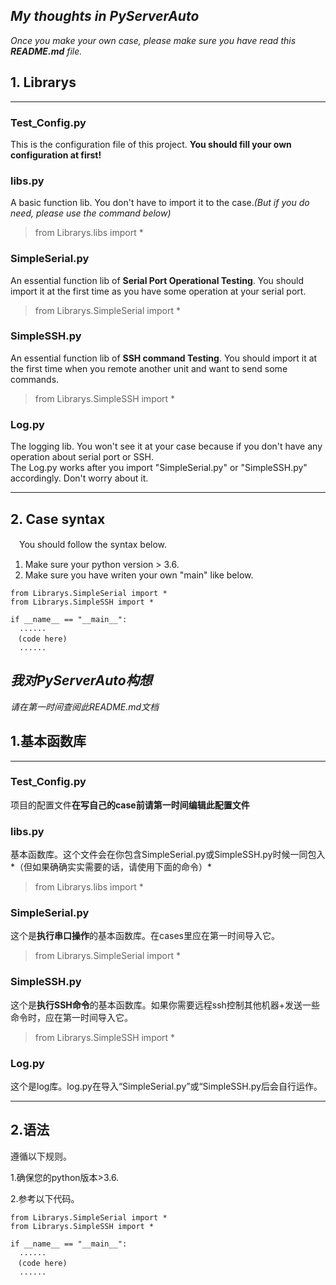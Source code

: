 ## *My thoughts in PyServerAuto*

*Once you make your own case, please make sure you have read this **README.md** file.*
## 1. Librarys
***
### **Test_Config.py**
This is the configuration file of this project. **You should fill your own configuration at first!**
### **libs.py**
A basic function lib. You don't have to import it to the case.*(But if you do need, please use the command below)* 
> from Librarys.libs import *
### **SimpleSerial.py**
An essential function lib of **Serial Port Operational Testing**. You should import it at the first time as you have some operation at your serial port.
> from Librarys.SimpleSerial import *
### **SimpleSSH.py**
An essential function lib of **SSH command Testing**. You should import it at the first time when you remote another unit and want to send some  commands.
> from Librarys.SimpleSSH import *
### **Log.py**
The logging lib. You won't see it at your case because if you don't have any operation about serial port or SSH.  
The Log.py works after you import "SimpleSerial.py" or "SimpleSSH.py" accordingly. Don't worry about it.
***
## 2. Case syntax
　You should follow the syntax below. 
1. Make sure your python version > 3.6.
2. Make sure you have writen your own "main" like below.
```
from Librarys.SimpleSerial import *
from Librarys.SimpleSSH import *

if __name__ == "__main__":
  ......
　(code here)
  ......
```

## *我对PyServerAuto构想*
*请在第一时间查阅此README.md文档*
## 1.基本函数库
***
### **Test_Config.py**
项目的配置文件**在写自己的case前请第一时间编辑此配置文件**
### **libs.py**
基本函数库。这个文件会在你包含SimpleSerial.py或SimpleSSH.py时候一同包入*（但如果确确实实需要的话，请使用下面的命令）*
>from Librarys.libs import *
### **SimpleSerial.py**
这个是**执行串口操作**的基本函数库。在cases里应在第一时间导入它。
>from Librarys.SimpleSerial import *
### **SimpleSSH.py**
这个是**执行SSH命令**的基本函数库。如果你需要远程ssh控制其他机器+发送一些命令时，应在第一时间导入它。
>from Librarys.SimpleSSH import *
### **Log.py**
这个是log库。log.py在导入“SimpleSerial.py”或“SimpleSSH.py后会自行运作。
***
## 2.语法
遵循以下规则。


1.确保您的python版本>3.6.


2.参考以下代码。
```
from Librarys.SimpleSerial import *
from Librarys.SimpleSSH import *

if __name__ == "__main__":
  ......
　(code here)
  ......
```
